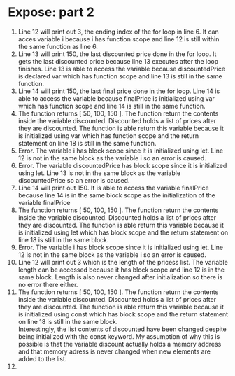 # Expose: part 2
1. Line 12 will print out 3, the ending index of the for loop in line 6. It can acces variable i because i has function scope and line 12 is still within the same function as line 6.
2. Line 13 will print 150, the last discounted price done in the for loop. It gets the last discounted price because line 13 executes after the loop finishes. Line 13 is able to access the variable because discountedPrice is declared var which has function scope and line 13 is still in the same function.
3. Line 14 will print 150, the last final price done in the for loop. Line 14 is able to access the variable because finalPrice is initialized using var which has function scope and line 14 is still in the same function.
4. The function returns [ 50, 100, 150 ]. The function return the contents inside the variable discounted. Discounted holds a list of prices after they are discounted. The function is able return this variable because it is initialized using var which has function scope and the return statement on line 18 is still in the same function.
5. Error. The variable i has block scope since it is initialized using let. Line 12 is not in the same block as the variable i so an error is caused.
6. Error. The variable discountedPrice has block scope since it is initialized using let. Line 13 is not in the same block as the variable discountedPrice so an error is caused.
7. Line 14 will print out 150. It is able to access the variable finalPrice because line 14 is in the same block scope as the initialization of the variable finalPrice
8. The function returns [ 50, 100, 150 ]. The function return the contents inside the variable discounted. Discounted holds a list of prices after they are discounted. The function is able return this variable because it is initialized using let which has block scope and the return statement on line 18 is still in the same block.
9. Error. The variable i has block scope since it is initialized using let. Line 12 is not in the same block as the variable i so an error is caused.
10. Line 12 will print out 3 which is the length of the pricess list. The variable length can be accessed because it has block scope and line 12 is in the same block. Length is also never changed after initialization so there is no error there either.
11. The function returns [ 50, 100, 150 ]. The function return the contents inside the variable discounted. Discounted holds a list of prices after they are discounted. The function is able return this variable because it is initialized using const which has block scope and the return statement on line 18 is still in the same block. <br>Interestingly, the list contents of discounted have been changed despite being initialized with the const keyword. My assumption of why this is possible is that the variable discount actually holds a memory address and that memory adress is never changed when new elements are added to the list.
12. 